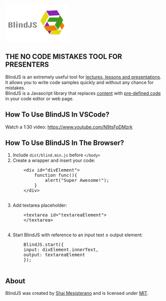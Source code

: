<img src="logo.png" alt="BlindJS Logo" />
<h2 style="text-transform: uppercase">The no code mistakes tool for presenters</h2>
<p>BlindJS is an extremely useful tool for <u>lectures, lessons and presentations</u>.<br/>
        It allows you to write code samples quickly and without any chance for mistakes.<br/>
        BlindJS is a Javascript library that replaces <u>content</u> with <u>pre-defined code</u> in your code
        editor or web page.</p>
        <h2>How To Use BlindJS In VSCode?</h2>
        Watch a 1:30 video: <a href="https://www.youtube.com/N9tsFpDMzrk">https://www.youtube.com/N9tsFpDMzrk</a>
<h2>How To Use BlindJS In The Browser?</h2>
            <ol>
                <li>Include <code>dist/blind.min.js</code> before <code>&lt;/body&gt;</code></li>
                <li>Create a wrapper and insert your code:
                    <pre>
    &lt;div id="divElement"&gt;
        function func(){
            alert("Super Awesome!");
        }
    &lt;/div&gt;
                    </pre>
                </li>
                <li>Add textarea placeholder:
                    <pre>
    &lt;textarea id="textareaElement"&gt;
    &lt;/textarea&gt;
                    </pre>
                </li>
                <li>Start BlindJS with reference to an input text &and; output element:
                    <pre>
    BlindJS.start({
    input: divElement.innerText,
    output: textareaElement
    });
                    </pre>
                </li>
            </ol>
            <h2>About</h2>
                <p class="lead">
                    BlindJS was created by <a href="http://www.mcterano.com/blog" title="Shai Mesisterano">Shai Mesisterano</a>
                    and is licensed under <a href="https://raw.github.com/ShaiMesisterano/BlindJS/master/LICENSE"
                                             title="MIT LICENSE">MIT</a>.
                </p>
